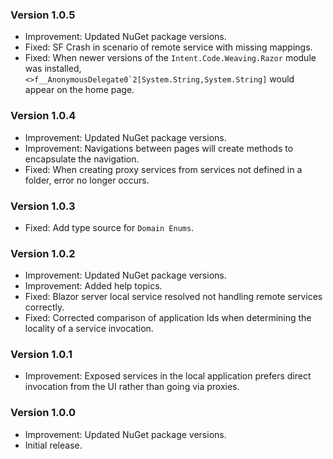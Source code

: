 ### Version 1.0.5

- Improvement: Updated NuGet package versions.
- Fixed: SF Crash in scenario of remote service with missing mappings.
- Fixed: When newer versions of the `Intent.Code.Weaving.Razor` module was installed, ``<>f__AnonymousDelegate0`2[System.String,System.String]`` would appear on the home page.

### Version 1.0.4

- Improvement: Updated NuGet package versions.
- Improvement: Navigations between pages will create methods to encapsulate the navigation.
- Fixed: When creating proxy services from services not defined in a folder, error no longer occurs.

### Version 1.0.3

- Fixed: Add type source for `Domain Enums`.

### Version 1.0.2

- Improvement: Updated NuGet package versions.
- Improvement: Added help topics.
- Fixed: Blazor server local service resolved not handling remote services correctly.
- Fixed: Corrected comparison of application Ids when determining the locality of a service invocation.

### Version 1.0.1

- Improvement: Exposed services in the local application prefers direct invocation from the UI rather than going via proxies.

### Version 1.0.0

- Improvement: Updated NuGet package versions.
- Initial release.
